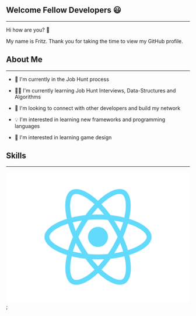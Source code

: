 ## Welcome Fellow Developers 😃

---

Hi how are you? 👋

My name is Fritz. Thank you for taking the time to view my GitHub profile.

## About Me

---

- 🌅 I'm currently in the Job Hunt process

- 👨‍🎓 I'm currently learning Job Hunt Interviews, Data-Structures and Algorithms

- 🤝 I'm looking to connect with other developers and build my network

- 💡 I'm interested in learning new frameworks and programming languages

- 🌈 I'm interested in learning game design

## Skills

---

![image](./images/React-icon.svg);
